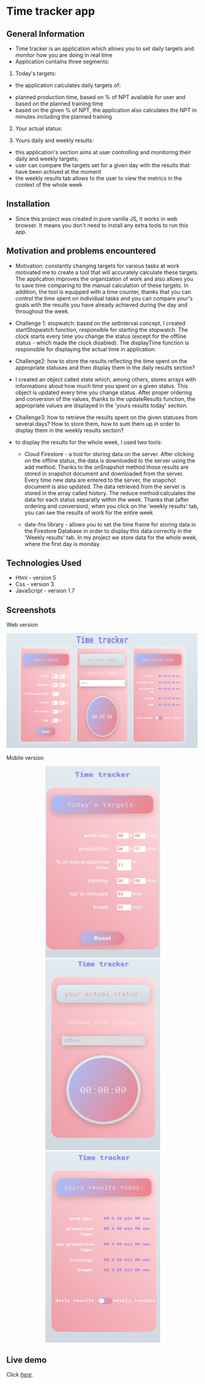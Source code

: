 # Time tracker app

## General Information

- Time tracker is an application which allows you to set daily targets and monitor how you are doing in real time
- Application contains three segments:

1. Today's targets: 
- the application calculates daily targets of:
* planned production time, based on % of NPT available for user and based on the planned training time
* based on the given % of NPT, the application also calculates the NPT in minutes including the planned training

2. Your actual status:

3. Yours daily and weekly results:
- this application's section aims at user controlling and monitoring their daily and weekly targets;
- user can compare the targets set for a given day with the results that have been achived at the moment 
- the weekly results tab allows to the user to view the metrics in the context of the whole week

## Installation

- Since this project was created in pure vanilla JS, it works in web browser. It means you don't need to install any extra tools to run this app. 

## Motivation and problems encountered

- Motivation: constantly changing targets for various tasks at work motivated me to create a tool that will accurately calculate these targets. The application improves the organization of work and also allows you to save time comparing to the manual calculation of these targets. In addition, the tool is equipped with a time counter, thanks that you can control the time spent on individual tasks and you can compare your's goals with the results you have already achieved during the day and throughout the week.

- Challenge 1: stopwatch: based on the setInterval concept, I created startStopwatch function, responsible for starting the stopwatch. The clock starts every time you change the status (except for the offline status - which made the clock disabled). The displayTime function is responsible for displaying the actual time in application.

- Challenge2: how to store the results reflecting the time spent on the appropriate statuses and then display them in the daily results section?

* I created an object called state which, among others, stores arrays with informations about how much time you spent on a given status. This object is updated every time you change status. After proper ordering and conversion of the values, thanks to the updateResults function, the appropriate values are displayed in the 'yours results today' section.

- Challenge3: how to retrieve the results spent on the given statuses from several days? How to store them, how to sum them up in order to display them in the weekly results section?

* to display the results for the whole week, I used two tools:

  - Cloud Firestore - a tool for storing data on the server. After clicking on the offline status, the data is downloaded to the server using the add method. Thanks to the onSnapshot method those results are stored in snapshot document and downloaded from the server. Every time new data are entered to the server, the snapchot document is also updated. The data retrieved from the server is stored in the array called history. The reduce method calculates the data for each status separatly within the week. Thanks that (after ordering and conversion), when you click on the 'weekly results' tab, you can see the results of work for the entire week
    
  - date-fns library - allows you to set the time frame for storing data in the Firestore Database in order to display this data correctly in the 'Weekly results' tab. In my project we store data for the whole week, where the first day is monday.


## Technologies Used

- Html - version 5
- Css - version 3
- JavaScript - version 1.7


## Screenshots

  Web version
  
<img src="./img/time-tracker-web-version.png" width="500px" height="300px">


  Mobile version
  
<p float="left" align="middle">
<img src="./img/time-tracker-mobile-version-1.jpg" width="300px" height="500px">
<img src="./img/time-tracker-mobile-version-2.jpg" width="300px" height="500px">
<img src="./img/time-tracker-mobile-version-3.jpg" width="300px" height="500px">
</p>


## Live demo

Click [_here_](https://time-tracker-appli.netlify.app/).

